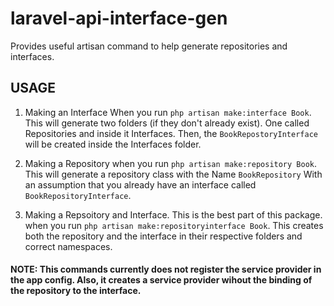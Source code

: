 # laravel-api-interface-gen
Provides useful artisan command to help generate repositories and interfaces.

## USAGE

1. Making an Interface
When you run `php artisan make:interface Book`. This will generate two folders (if they don't already exist). One called Repositories and inside it Interfaces. Then, the `BookRepostoryInterface` will be created inside the Interfaces folder.

2. Making a Repository
when you run `php artisan make:repository Book`. This will generate a repository class with the Name `BookRepository`
With an assumption that you already have an interface called `BookRepositoryInterface`.

3. Making a Repsoitory and Interface.
This is the best part of this package. when you run `php artisan make:repositoryinterface Book`. This creates both the repository and the interface in their respective folders and correct namespaces.

#### NOTE: This commands currently does not register the service provider in the app config. Also, it creates a service provider wihout the binding of the repository to the interface.
